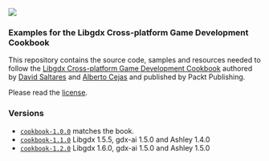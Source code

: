 ![](http://i.imgur.com/zd2KtbO.png?1)

### Examples for the Libgdx Cross-platform Game Development Cookbook

This repository contains the source code, samples and resources needed to follow the [Libgdx Cross-platform Game Development Cookbook](https://www.packtpub.com/game-development/libgdx-cross-platform-game-development-cookbook) authored by [David Saltares](https://github.com/saltares) and [Alberto Cejas](https://github.com/albertocejas) and published by Packt Publishing.

Please read the [license](https://github.com/saltares/libgdx-cookbook/blob/master/LICENSE.md).

### Versions

* [`cookbook-1.0.0`](https://github.com/saltares/libgdx-cookbook/releases/tag/cookbook-1.0.0) matches the book.
* [`cookbook-1.1.0`](https://github.com/saltares/libgdx-cookbook/releases/tag/cookbook-1.1.0) Libgdx 1.5.5, gdx-ai 1.5.0 and Ashley 1.4.0 
* [`cookbook-1.2.0`](https://github.com/saltares/libgdx-cookbook/releases/tag/cookbook-1.2.0) Libgdx 1.6.0, gdx-ai 1.5.0 and Ashley 1.5.0

